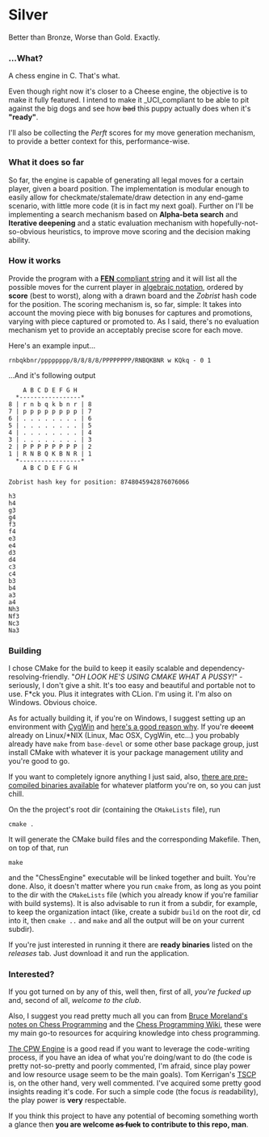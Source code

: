 # Silver
Better than Bronze, Worse than Gold. Exactly.

### ...What?
A chess engine in C. That's what.

Even though right now it's closer to a Cheese engine, the objective is to make it fully featured.
I intend to make it _UCI_compliant to be able to pit against the big dogs and see how ~~bad~~
this puppy actually does when it's **"ready"**.

I'll also be collecting the _Perft_ scores for my move generation mechanism, to provide a better
context for this, performance-wise.

### What it does so far
So far, the engine is capable of generating all legal moves for a certain player, given a board position.
The implementation is modular enough to easily allow for checkmate/stalemate/draw detection in any end-game scenario, with little more code (it is in fact my next goal). Further on I'll be implementing a search mechanism based on **Alpha-beta search** and **Iterative deepening** and a static evaluation mechanism with hopefully-not-so-obvious heuristics, to improve move scoring and the decision making ability.

### How it works
Provide the program with a [**FEN** compliant string](https://en.wikipedia.org/wiki/Forsyth%E2%80%93Edwards_Notation) and it will list all the possible moves for the current player in [algebraic notation](https://en.wikipedia.org/wiki/Algebraic_notation_(chess)), ordered by **score** (best to worst), along with a drawn board and the _Zobrist_ hash code for the position. The scoring mechanism is, so far, simple: It takes into account the moving piece with big bonuses for captures and promotions, varying with piece captured or promoted to. As I said, there's no evaluation mechanism yet to provide an acceptably precise score for each move.

Here's an example input...
```
rnbqkbnr/pppppppp/8/8/8/8/PPPPPPPP/RNBQKBNR w KQkq - 0 1
```
...And it's following output
```
    A B C D E F G H
  *-----------------*
8 | r n b q k b n r | 8
7 | p p p p p p p p | 7
6 | . . . . . . . . | 6
5 | . . . . . . . . | 5
4 | . . . . . . . . | 4
3 | . . . . . . . . | 3
2 | P P P P P P P P | 2
1 | R N B Q K B N R | 1
  *-----------------*
    A B C D E F G H

Zobrist hash key for position: 8748045942876076066

h3
h4
g3
g4
f3
f4
e3
e4
d3
d4
c3
c4
b3
b4
a3
a4
Nh3
Nf3
Nc3
Na3
```

### Building
I chose CMake for the build to keep it easily scalable and dependency-resolving-friendly. "_OH LOOK HE'S USING CMAKE WHAT A PUSSY!_" - seriously, I don't give a shit. It's too easy and beautiful and portable not to use. F\*ck you. Plus it integrates with CLion. I'm using it. I'm also on Windows. Obvious choice.

As for actually building it, if you're on Windows, I suggest setting up an environment with [CygWin](https://www.cygwin.com/install.html) and [here's a good reason why](http://stackoverflow.com/questions/771756/what-is-the-difference-between-cygwin-and-mingw). If you're ~~decent~~ already on Linux/\*NIX (Linux, Mac OSX, CygWin, etc...) you probably already have `make` from `base-devel` or some other base package group, just install CMake with whatever it is your package management utility and you're good to go.

If you want to completely ignore anything I just said, also, [there are pre-compiled binaries available](https://cmake.org/download/) for whatever platform you're on, so you can just chill.

On the the project's root dir (containing the `CMakeLists` file), run
```
cmake .
```
It will generate the CMake build files and the corresponding Makefile. Then, on top of that, run
```
make
```
and the "ChessEngine" executable will be linked together and built. You're done. Also, it doesn't matter where you run `cmake` from, as long as you point to the dir with the `CMakeLists` file (which you already know if you're familiar with build systems). It is also advisable to run it from a subdir, for example, to keep the organization intact (like, create a subidr `build` on the root dir, cd into it, then `cmake ..` and `make` and all the output will be on your current subdir).

If you're just interested in running it there are **ready binaries** listed on the _releases_ tab. Just download it and run the application.

### Interested?
If you got turned on by any of this, well then, first of all, _you're fucked up_ and, second of all, _welcome to the club_.

Also, I suggest you read pretty much all you can from [Bruce Moreland's notes on Chess Programming](http://web.archive.org/web/20071213180053/http://www.seanet.com/~brucemo/topics/topics.htm) and the [Chess Programming Wiki](https://chessprogramming.wikispaces.com/Home), these were my main go-to resources for acquiring knowledge into chess programming.

[The CPW Engine](https://chessprogramming.wikispaces.com/CPW-Engine) is a good read if you want to leverage the code-writing process, if you have an idea of what you're doing/want to do (the code is pretty not-so-pretty and poorly commented, I'm afraid, since play power and low resource usage seem to be the main goals). Tom Kerrigan's [TSCP](http://www.tckerrigan.com/Chess/TSCP/) is, on the other hand, very well commented. I've acquired some pretty good insights reading it's code. For such a simple code (the focus *is* readability), the play power is **very** respectable.

If you think this project to have any potential of becoming something worth a glance then **you are welcome ~~as fuck~~ to contribute to this repo, man**.
